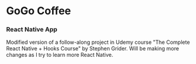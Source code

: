 # GoGo Coffee
### React Native App
Modified version of a follow-along project in Udemy course "The Complete React Native + Hooks Course" by
Stephen Grider. Will be making more changes as I try to learn more React Native.